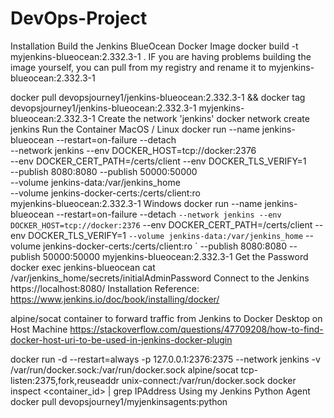 # DevOps-Project

Installation
Build the Jenkins BlueOcean Docker Image
docker build -t myjenkins-blueocean:2.332.3-1 .
IF you are having problems building the image yourself, you can pull from my registry and rename it to myjenkins-blueocean:2.332.3-1

docker pull devopsjourney1/jenkins-blueocean:2.332.3-1 && docker tag devopsjourney1/jenkins-blueocean:2.332.3-1 myjenkins-blueocean:2.332.3-1
Create the network 'jenkins'
docker network create jenkins
Run the Container
MacOS / Linux
docker run --name jenkins-blueocean --restart=on-failure --detach \
  --network jenkins --env DOCKER_HOST=tcp://docker:2376 \
  --env DOCKER_CERT_PATH=/certs/client --env DOCKER_TLS_VERIFY=1 \
  --publish 8080:8080 --publish 50000:50000 \
  --volume jenkins-data:/var/jenkins_home \
  --volume jenkins-docker-certs:/certs/client:ro \
  myjenkins-blueocean:2.332.3-1
Windows
docker run --name jenkins-blueocean --restart=on-failure --detach `
  --network jenkins --env DOCKER_HOST=tcp://docker:2376 `
  --env DOCKER_CERT_PATH=/certs/client --env DOCKER_TLS_VERIFY=1 `
  --volume jenkins-data:/var/jenkins_home `
  --volume jenkins-docker-certs:/certs/client:ro `
  --publish 8080:8080 --publish 50000:50000 myjenkins-blueocean:2.332.3-1
Get the Password
docker exec jenkins-blueocean cat /var/jenkins_home/secrets/initialAdminPassword
Connect to the Jenkins
https://localhost:8080/
Installation Reference:
https://www.jenkins.io/doc/book/installing/docker/

alpine/socat container to forward traffic from Jenkins to Docker Desktop on Host Machine
https://stackoverflow.com/questions/47709208/how-to-find-docker-host-uri-to-be-used-in-jenkins-docker-plugin

docker run -d --restart=always -p 127.0.0.1:2376:2375 --network jenkins -v /var/run/docker.sock:/var/run/docker.sock alpine/socat tcp-listen:2375,fork,reuseaddr unix-connect:/var/run/docker.sock
docker inspect <container_id> | grep IPAddress
Using my Jenkins Python Agent
docker pull devopsjourney1/myjenkinsagents:python
